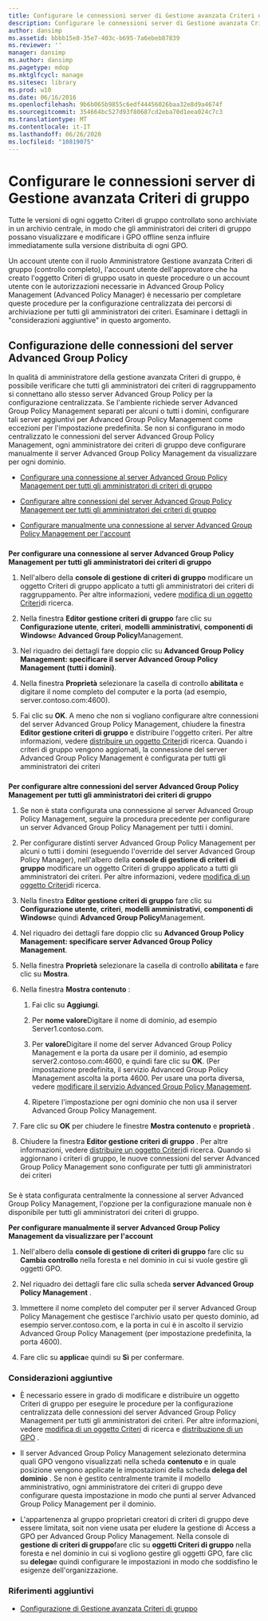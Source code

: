 ```yaml
---
title: Configurare le connessioni server di Gestione avanzata Criteri di gruppo
description: Configurare le connessioni server di Gestione avanzata Criteri di gruppo
author: dansimp
ms.assetid: bbbb15e8-35e7-403c-b695-7a6ebeb87839
ms.reviewer: ''
manager: dansimp
ms.author: dansimp
ms.pagetype: mdop
ms.mktglfcycl: manage
ms.sitesec: library
ms.prod: w10
ms.date: 06/16/2016
ms.openlocfilehash: 9b6b065b9855c6edf44456026baa32e8d9a4674f
ms.sourcegitcommit: 354664bc527d93f80687cd2eba70d1eea024c7c3
ms.translationtype: MT
ms.contentlocale: it-IT
ms.lasthandoff: 06/26/2020
ms.locfileid: "10819075"
---
```

# Configurare le connessioni server di Gestione avanzata Criteri di gruppo


Tutte le versioni di ogni oggetto Criteri di gruppo controllato sono archiviate in un archivio centrale, in modo che gli amministratori dei criteri di gruppo possano visualizzare e modificare i GPO offline senza influire immediatamente sulla versione distribuita di ogni GPO.

Un account utente con il ruolo Amministratore Gestione avanzata Criteri di gruppo (controllo completo), l'account utente dell'approvatore che ha creato l'oggetto Criteri di gruppo usato in queste procedure o un account utente con le autorizzazioni necessarie in Advanced Group Policy Management (Advanced Policy Manager) è necessario per completare queste procedure per la configurazione centralizzata dei percorsi di archiviazione per tutti gli amministratori dei criteri. Esaminare i dettagli in "considerazioni aggiuntive" in questo argomento.

## Configurazione delle connessioni del server Advanced Group Policy


In qualità di amministratore della gestione avanzata Criteri di gruppo, è possibile verificare che tutti gli amministratori dei criteri di raggruppamento si connettano allo stesso server Advanced Group Policy per la configurazione centralizzata. Se l'ambiente richiede server Advanced Group Policy Management separati per alcuni o tutti i domini, configurare tali server aggiuntivi per Advanced Group Policy Management come eccezioni per l'impostazione predefinita. Se non si configurano in modo centralizzato le connessioni del server Advanced Group Policy Management, ogni amministratore dei criteri di gruppo deve configurare manualmente il server Advanced Group Policy Management da visualizzare per ogni dominio.

-   [Configurare una connessione al server Advanced Group Policy Management per tutti gli amministratori di criteri di gruppo](#bkmk-defaultarchiveloc)

-   [Configurare altre connessioni del server Advanced Group Policy Management per tutti gli amministratori dei criteri di gruppo](#bkmk-additionalarchiveloc)

-   [Configurare manualmente una connessione al server Advanced Group Policy Management per l'account](#bkmk-manuallyconfigurearchiveloc)

### <a href="" id="bkmk-defaultarchiveloc"></a>

**Per configurare una connessione al server Advanced Group Policy Management per tutti gli amministratori dei criteri di gruppo**

1.  Nell'albero della **console di gestione di criteri di gruppo** modificare un oggetto Criteri di gruppo applicato a tutti gli amministratori dei criteri di raggruppamento. Per altre informazioni, vedere [modifica di un oggetto Criteri](editing-a-gpo-agpm40.md)di ricerca.

2.  Nella finestra **Editor gestione criteri di gruppo** fare clic su **Configurazione utente**, **criteri**, **modelli amministrativi**, **componenti di Windows**e **Advanced Group Policy**Management.

3.  Nel riquadro dei dettagli fare doppio clic su **Advanced Group Policy Management: specificare il server Advanced Group Policy Management (tutti i domini)**.

4.  Nella finestra **Proprietà** selezionare la casella di controllo **abilitata** e digitare il nome completo del computer e la porta (ad esempio, server.contoso.com:4600).

5.  Fai clic su **OK**. A meno che non si vogliano configurare altre connessioni del server Advanced Group Policy Management, chiudere la finestra **Editor gestione criteri di gruppo** e distribuire l'oggetto criteri. Per altre informazioni, vedere [distribuire un oggetto Criteri](deploy-a-gpo-agpm40.md)di ricerca. Quando i criteri di gruppo vengono aggiornati, la connessione del server Advanced Group Policy Management è configurata per tutti gli amministratori dei criteri

### <a href="" id="bkmk-additionalarchiveloc"></a>

**Per configurare altre connessioni del server Advanced Group Policy Management per tutti gli amministratori dei criteri di gruppo**

1.  Se non è stata configurata una connessione al server Advanced Group Policy Management, seguire la procedura precedente per configurare un server Advanced Group Policy Management per tutti i domini.

2.  Per configurare distinti server Advanced Group Policy Management per alcuni o tutti i domini (eseguendo l'override del server Advanced Group Policy Manager), nell'albero della **console di gestione di criteri di gruppo** modificare un oggetto Criteri di gruppo applicato a tutti gli amministratori dei criteri. Per altre informazioni, vedere [modifica di un oggetto Criteri](editing-a-gpo-agpm40.md)di ricerca.

3.  Nella finestra **Editor gestione criteri di gruppo** fare clic su **Configurazione utente**, **criteri**, **modelli amministrativi**, **componenti di Windows**e quindi **Advanced Group Policy**Management.

4.  Nel riquadro dei dettagli fare doppio clic su **Advanced Group Policy Management: specificare server Advanced Group Policy Management**.

5.  Nella finestra **Proprietà** selezionare la casella di controllo **abilitata** e fare clic su **Mostra**.

6.  Nella finestra **Mostra contenuto** :

    1.  Fai clic su **Aggiungi**.

    2.  Per **nome valore**Digitare il nome di dominio, ad esempio Server1.contoso.com.

    3.  Per **valore**Digitare il nome del server Advanced Group Policy Management e la porta da usare per il dominio, ad esempio server2.contoso.com:4600, e quindi fare clic su **OK**. (Per impostazione predefinita, il servizio Advanced Group Policy Management ascolta la porta 4600. Per usare una porta diversa, vedere [modificare il servizio Advanced Group Policy Management](modify-the-agpm-service-agpm40.md).

    4.  Ripetere l'impostazione per ogni dominio che non usa il server Advanced Group Policy Management.

7.  Fare clic su **OK** per chiudere le finestre **Mostra contenuto** e **proprietà** .

8.  Chiudere la finestra **Editor gestione criteri di gruppo** . Per altre informazioni, vedere [distribuire un oggetto Criteri](deploy-a-gpo-agpm40.md)di ricerca. Quando si aggiornano i criteri di gruppo, le nuove connessioni del server Advanced Group Policy Management sono configurate per tutti gli amministratori dei criteri

### <a href="" id="bkmk-manuallyconfigurearchiveloc"></a>

Se è stata configurata centralmente la connessione al server Advanced Group Policy Management, l'opzione per la configurazione manuale non è disponibile per tutti gli amministratori dei criteri di gruppo.

**Per configurare manualmente il server Advanced Group Policy Management da visualizzare per l'account**

1.  Nell'albero della **console di gestione di criteri di gruppo** fare clic su **Cambia controllo** nella foresta e nel dominio in cui si vuole gestire gli oggetti GPO.

2.  Nel riquadro dei dettagli fare clic sulla scheda **server Advanced Group Policy Management** .

3.  Immettere il nome completo del computer per il server Advanced Group Policy Management che gestisce l'archivio usato per questo dominio, ad esempio server.contoso.com, e la porta in cui è in ascolto il servizio Advanced Group Policy Management (per impostazione predefinita, la porta 4600).

4.  Fare clic su **applica**e quindi su **Sì** per confermare.

### Considerazioni aggiuntive

-   È necessario essere in grado di modificare e distribuire un oggetto Criteri di gruppo per eseguire le procedure per la configurazione centralizzata delle connessioni del server Advanced Group Policy Management per tutti gli amministratori dei criteri. Per altre informazioni, vedere [modifica di un oggetto Criteri](editing-a-gpo-agpm40.md) di ricerca e [distribuzione di un GPO](deploy-a-gpo-agpm40.md) .

-   Il server Advanced Group Policy Management selezionato determina quali GPO vengono visualizzati nella scheda **contenuto** e in quale posizione vengono applicate le impostazioni della scheda **delega del dominio** . Se non è gestito centralmente tramite il modello amministrativo, ogni amministratore dei criteri di gruppo deve configurare questa impostazione in modo che punti al server Advanced Group Policy Management per il dominio.

-   L'appartenenza al gruppo proprietari creatori di criteri di gruppo deve essere limitata, soit non viene usata per eludere la gestione di Access a GPO per Advanced Group Policy Management. Nella console di **gestione di criteri di gruppo**fare clic su **oggetti Criteri di gruppo** nella foresta e nel dominio in cui si vogliono gestire gli oggetti GPO, fare clic su **delega**e quindi configurare le impostazioni in modo che soddisfino le esigenze dell'organizzazione.

### Riferimenti aggiuntivi

-   [Configurazione di Gestione avanzata Criteri di gruppo](configuring-advanced-group-policy-management-agpm40.md)

 

 





